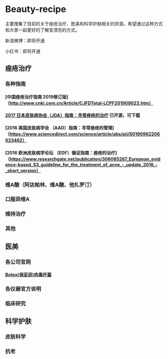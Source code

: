 # Beauty-recipe
主要搜集了目前的关于痤疮治疗、医美和科学护肤相关的资源。希望通过这种方式和大家一起更好的了解变漂亮的方式。

新浪微博：即将开通

小红书：即将开通
## 痤疮治疗
### 各种指南
#### [中国痤疮治疗指南 2019修订版]（http://www.cnki.com.cn/Article/CJFDTotal-LCPF201909023.htm）
#### [2017 日本皮肤病协会（JDA）指南：寻常痤疮的治疗](https://www.researchgate.net/publication/325274910_Japanese_Dermatological_Association_Guidelines_Guidelines_for_the_treatment_of_acne_vulgaris_2017) 已开源，可下载
#### [2016 美国皮肤病学会 （AAD）指南：寻常痤疮的管理]（https://www.sciencedirect.com/science/article/abs/pii/S0190962206023462）
#### [2016 欧洲皮肤病学论坛 （EDF）循证指南：痤疮的治疗]（https://www.researchgate.net/publication/306085267_European_evidence-based_S3_guideline_for_the_treatment_of_acne_-_update_2016_-_short_version）
### 维A酸（阿达帕林、维A酸、他扎罗汀）
### 口服异维A
### 维持治疗
### 其他
## 医美
### 各公司官网
#### [Botox(保妥适)肉毒杆菌](https://www.botox.com/)
### 各仪器官方说明
### 临床研究
## 科学护肤
### 皮肤科学
### 抗老

